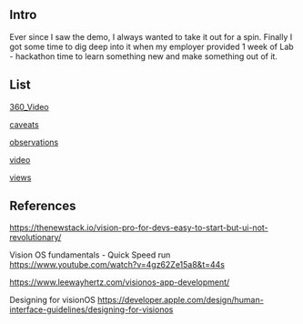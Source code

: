 
## Intro

Ever since I saw the demo, I always wanted to take it out for a spin.
Finally I got some time to dig deep into it when my employer provided 1 week of Lab - hackathon time to learn something new and make something out of it.


## List

[360_Video](360_Video.md)

[caveats](caveats.md)

[observations](observations.md)

[video](video.md)

[views](views.md)

## References


https://thenewstack.io/vision-pro-for-devs-easy-to-start-but-ui-not-revolutionary/


Vision OS fundamentals - Quick Speed run https://www.youtube.com/watch?v=4gz62Ze15a8&t=44s

https://www.leewayhertz.com/visionos-app-development/

Designing for visionOS https://developer.apple.com/design/human-interface-guidelines/designing-for-visionos